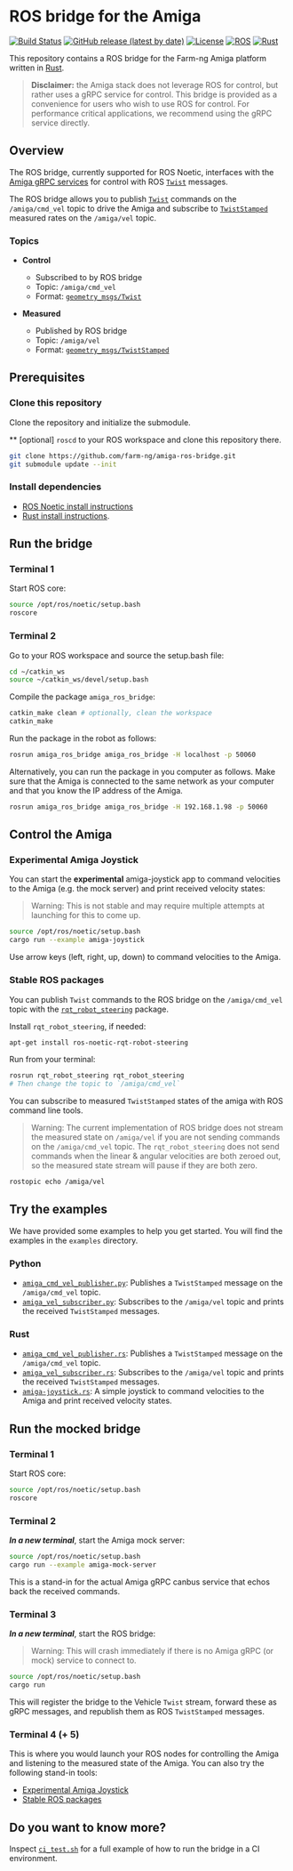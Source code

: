 # ROS bridge for the Amiga

[![Build Status](https://travis-ci.com/farm-ng/amiga-ros-bridge.svg?branch=master)](https://travis-ci.com/farm-ng/amiga-ros-bridge)
[![GitHub release (latest by date)](https://img.shields.io/github/v/release/farm-ng/amiga-ros-bridge)](https://github.com/farm-ng/amiga-ros-bridge/releases/latest)
[![License](https://img.shields.io/badge/License-ADK-blue.svg)](https://github.com/farm-ng/farm-ng-amiga/blob/main/LICENSE)
[![ROS](https://img.shields.io/badge/ROS-Noetic-blue)](https://www.ros.org)
[![Rust](https://img.shields.io/badge/rust-1.66.0+-93450a.svg?logo=rust)](https://www.rust-lang.org)

This repository contains a ROS bridge for the Farm-ng Amiga platform written in [Rust](https://www.rust-lang.org/).

> **Disclaimer:** the Amiga stack does not leverage ROS for control, but rather uses a gRPC service for control. This bridge is provided as a convenience for users who wish to use ROS for control. For performance critical applications, we recommend using the gRPC service directly.

## Overview

The ROS bridge, currently supported for ROS Noetic, interfaces with the [Amiga gRPC services](https://github.com/farm-ng/farm-ng-amiga) for control with ROS [`Twist`](http://docs.ros.org/en/noetic/api/geometry_msgs/html/msg/Twist.html) messages.

The ROS bridge allows you to publish [`Twist`](http://docs.ros.org/en/noetic/api/geometry_msgs/html/msg/Twist.html) commands on the `/amiga/cmd_vel` topic to drive the Amiga and subscribe to [`TwistStamped`](http://docs.ros.org/en/noetic/api/geometry_msgs/html/msg/TwistStamped.html) measured rates on the  `/amiga/vel` topic.

### Topics

- **Control**
  - Subscribed to by ROS bridge
  - Topic: `/amiga/cmd_vel`
  - Format: [`geometry_msgs/Twist`](http://docs.ros.org/en/noetic/api/geometry_msgs/html/msg/Twist.html)

- **Measured**
  - Published by ROS bridge
  - Topic: `/amiga/vel`
  - Format: [`geometry_msgs/TwistStamped`](http://docs.ros.org/en/noetic/api/geometry_msgs/html/msg/TwistStamped.html)

## Prerequisites

### Clone this repository

Clone the repository and initialize the submodule.

** [optional] `roscd` to your ROS workspace and clone this repository there.

```bash
git clone https://github.com/farm-ng/amiga-ros-bridge.git
git submodule update --init
```

### Install dependencies

- [ROS Noetic install instructions](http://wiki.ros.org/noetic/Installation/Ubuntu)
- [Rust install instructions](https://www.rust-lang.org/learn/get-started).

## Run the bridge

### Terminal 1

Start ROS core:

```bash
source /opt/ros/noetic/setup.bash
roscore
```

### Terminal 2

Go to your ROS workspace and source the setup.bash file:

```bash
cd ~/catkin_ws
source ~/catkin_ws/devel/setup.bash
```

Compile the package `amiga_ros_bridge`:

```bash
catkin_make clean # optionally, clean the workspace
catkin_make
```

Run the package in the robot as follows:

```bash
rosrun amiga_ros_bridge amiga_ros_bridge -H localhost -p 50060
```

Alternatively, you can run the package in you computer as follows.
Make sure that the Amiga is connected to the same network as your computer
and that you know the IP address of the Amiga.

```bash
rosrun amiga_ros_bridge amiga_ros_bridge -H 192.168.1.98 -p 50060
```

## Control the Amiga

### Experimental Amiga Joystick

You can start the **experimental** amiga-joystick app to command velocities
to the Amiga (e.g. the mock server) and print received velocity states:

> Warning: This is not stable and may require multiple attempts at launching for this to come up.

```bash
source /opt/ros/noetic/setup.bash
cargo run --example amiga-joystick
```

Use arrow keys (left, right, up, down) to command velocities to the Amiga.

### Stable ROS packages

You can publish `Twist` commands to the ROS bridge on the `/amiga/cmd_vel` topic with the [`rqt_robot_steering`](http://wiki.ros.org/rqt_robot_steering) package.

Install `rqt_robot_steering`, if needed:

```bash
apt-get install ros-noetic-rqt-robot-steering
```

Run from your terminal:

```bash
rosrun rqt_robot_steering rqt_robot_steering
# Then change the topic to `/amiga/cmd_vel`
```

You can subscribe to measured `TwistStamped` states of the amiga with ROS command line tools.

> Warning: The current implementation of ROS bridge does not stream the measured state on `/amiga/vel` if you are not sending commands on the `/amiga/cmd_vel` topic.
> The `rqt_robot_steering` does not send commands when the linear & angular velocities are both zeroed out, so the measured state stream will pause if they are both zero.

```bash
rostopic echo /amiga/vel
```

## Try the examples

We have provided some examples to help you get started. You will find the examples in the `examples` directory.

### Python

- [`amiga_cmd_vel_publisher.py`](examples/amiga_cmd_vel_publisher.py): Publishes a `TwistStamped` message on the `/amiga/cmd_vel` topic.
- [`amiga_vel_subscriber.py`](examples/amiga_vel_subscriber.py): Subscribes to the `/amiga/vel` topic and prints the received `TwistStamped` messages.

### Rust

- [`amiga_cmd_vel_publisher.rs`](examples/amiga_cmd_vel_publisher.rs): Publishes a `TwistStamped` message on the `/amiga/cmd_vel` topic.
- [`amiga_vel_subscriber.rs`](examples/amiga_vel_subscriber.rs): Subscribes to the `/amiga/vel` topic and prints the received `TwistStamped` messages.
- [`amiga-joystick.rs`](examples/amiga-joystick.rs): A simple joystick to command velocities to the Amiga and print received velocity states.

## Run the mocked bridge

### Terminal 1

Start ROS core:

```bash
source /opt/ros/noetic/setup.bash
roscore
```

### Terminal 2

***In a new terminal***, start the Amiga mock server:

```bash
source /opt/ros/noetic/setup.bash
cargo run --example amiga-mock-server
```

This is a stand-in for the actual Amiga gRPC canbus service that echos back the received commands.

### Terminal 3

***In a new terminal***, start the ROS bridge:

> Warning: This will crash immediately if there is no Amiga gRPC (or mock) service to connect to.

```bash
source /opt/ros/noetic/setup.bash
cargo run
```

This will register the bridge to the Vehicle `Twist` stream, forward these as gRPC messages, and republish them as ROS `TwistStamped` messages.

### Terminal 4 (+ 5)

This is where you would launch your ROS nodes for controlling the Amiga and listening to the measured state of the Amiga.
You can also try the following stand-in tools:

- [Experimental Amiga Joystick](#experimental-amiga-joystick)
- [Stable ROS packages](#stable-ros-packages)

## Do you want to know more?

Inspect [`ci_test.sh`](ci_test.sh) for a full example of how to run the bridge in a CI environment.

